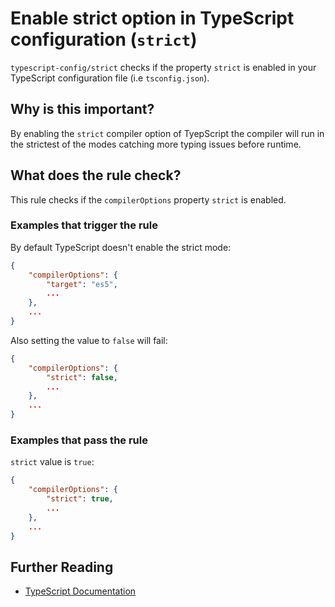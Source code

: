 # Enable strict option in TypeScript configuration (`strict`)

`typescript-config/strict` checks if the property `strict`
is enabled in your TypeScript configuration file (i.e `tsconfig.json`).

## Why is this important?

By enabling the `strict` compiler option of TyepScript the compiler will
run in the strictest of the modes catching more typing issues before runtime.

## What does the rule check?

This rule checks if the `compilerOptions` property `strict` is enabled.

### Examples that **trigger** the rule

By default TypeScript doesn't enable the strict mode:

```json
{
    "compilerOptions": {
        "target": "es5",
        ...
    },
    ...
}
```

Also setting the value to `false` will fail:

```json
{
    "compilerOptions": {
        "strict": false,
        ...
    },
    ...
}
```

### Examples that **pass** the rule

`strict` value is `true`:

```json
{
    "compilerOptions": {
        "strict": true,
        ...
    },
    ...
}
```

## Further Reading

* [TypeScript Documentation][typescript docs]

[typescript docs]: https://www.typescriptlang.org/docs/home.html
